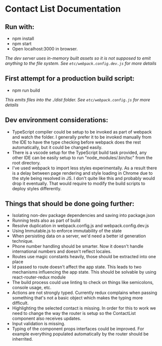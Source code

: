 Contact List Documentation
===

Run with:
---

* npm install
* npm start
* Open localhost:3000 in browser.

_The dev server uses in-memory built assets so it is not supposed to emit anything_
_to the file system._
_See `etc/webpack.config.dev.js` for more details_


First attempt for a production build script:
---
* npm run build

_This emits files into the ./dist folder._
_See `etc/webpack.config.js` for more details_

Dev environment considerations:
---

* TypeScript compiler could be setup to be invoked as part of webpack and watch the folder.
  I generally prefer it to be invoked manually from the IDE to have the type checking
  before webpack does the rest automatically, but it could be changed easily. 
* There is a vscode setup for the TypeScript build task provided, any other IDE can be easily
  setup to run "node_modules/.bin/tsc" from the root directory.
* I've used webpack to import less styles experimentally. As a result there is a delay between
  page rendering and style loading in Chrome due to the style being resolved in JS.
  I don't quite like this and probably would drop it eventually. That would require to modify the
  build scripts to deploy styles differently.

Things that should be done going further:
---

* Isolating non-dev package dependencies and saving into package.json
* Running tests also as part of build 
* Resolve duplication in webpack.config.js and webpack.config.dev.js
* Using Immutable.js to enforce immutability of the state
* When persisting data on a server, we'd need a better id generation technique. 
* Phone number handling should be smarter. Now it doesn't handle international numbers and doesn't
  reflect locales.
* Routes use magic constants heavily, those should be extracted into one place
* Id passed to route doesn't affect the app state. This leads to two mechanisms influencing the app
  state. This should be solvable by using react-router-redux module
* The build process could use linting to check on things like semicolons, console usage, etc.
* Actions are not strongly typed. Currently redux complains when passing something that's not a basic
  object which makes the typing more difficult.
* Highlighting the selected contact is missing. In order for this to work we need to change the way
  the router is setup so the ContactList component also receives updates.
* Input validation is missing.
* Typing of the component props interfaces could be improved. For example everything populated automatically
  by the router should be inherrited.
